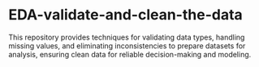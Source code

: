 # EDA-validate-and-clean-the-data
This repository provides techniques for validating data types, handling missing values, and eliminating inconsistencies to prepare datasets for analysis, ensuring clean data for reliable decision-making and modeling.
